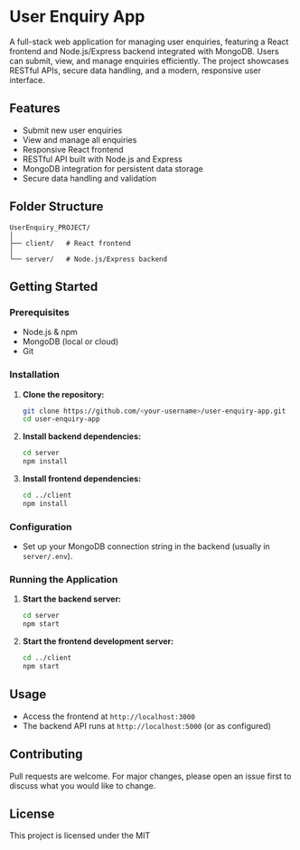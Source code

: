 # User Enquiry App

A full-stack web application for managing user enquiries, featuring a React frontend and Node.js/Express backend integrated with MongoDB. Users can submit, view, and manage enquiries efficiently. The project showcases RESTful APIs, secure data handling, and a modern, responsive user interface.

## Features

- Submit new user enquiries
- View and manage all enquiries
- Responsive React frontend
- RESTful API built with Node.js and Express
- MongoDB integration for persistent data storage
- Secure data handling and validation

## Folder Structure

```
UserEnquiry_PROJECT/
│
├── client/   # React frontend
│
└── server/   # Node.js/Express backend
```

## Getting Started

### Prerequisites

- Node.js & npm
- MongoDB (local or cloud)
- Git

### Installation

1. **Clone the repository:**
   ```bash
   git clone https://github.com/<your-username>/user-enquiry-app.git
   cd user-enquiry-app
   ```

2. **Install backend dependencies:**
   ```bash
   cd server
   npm install
   ```

3. **Install frontend dependencies:**
   ```bash
   cd ../client
   npm install
   ```

### Configuration

- Set up your MongoDB connection string in the backend (usually in `server/.env`).

### Running the Application

1. **Start the backend server:**
   ```bash
   cd server
   npm start
   ```

2. **Start the frontend development server:**
   ```bash
   cd ../client
   npm start
   ```

## Usage

- Access the frontend at `http://localhost:3000`
- The backend API runs at `http://localhost:5000` (or as configured)

## Contributing

Pull requests are welcome. For major changes, please open an issue first to discuss what you would like to change.

## License

This project is licensed under the MIT
